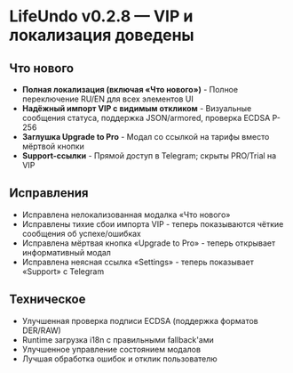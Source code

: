 # LifeUndo v0.2.8 — VIP и локализация доведены

## Что нового
- **Полная локализация (включая «Что нового»)** - Полное переключение RU/EN для всех элементов UI
- **Надёжный импорт VIP с видимым откликом** - Визуальные сообщения статуса, поддержка JSON/armored, проверка ECDSA P-256
- **Заглушка Upgrade to Pro** - Модал со ссылкой на тарифы вместо мёртвой кнопки
- **Support-ссылки** - Прямой доступ в Telegram; скрыты PRO/Trial на VIP

## Исправления
- Исправлена нелокализованная модалка «Что нового»
- Исправлены тихие сбои импорта VIP - теперь показываются чёткие сообщения об успехе/ошибках
- Исправлена мёртвая кнопка «Upgrade to Pro» - теперь открывает информативный модал
- Исправлена неясная ссылка «Settings» - теперь показывает «Support» с Telegram

## Техническое
- Улучшенная проверка подписи ECDSA (поддержка форматов DER/RAW)
- Runtime загрузка i18n с правильными fallback'ами
- Улучшенное управление состоянием модалов
- Лучшая обработка ошибок и отклик пользователю

























